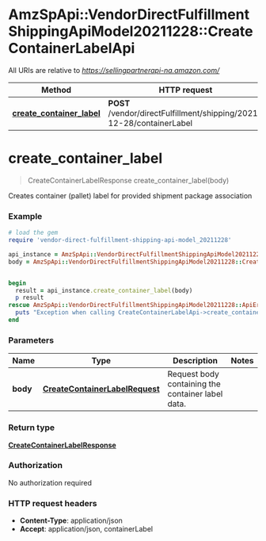 # AmzSpApi::VendorDirectFulfillmentShippingApiModel20211228::CreateContainerLabelApi

All URIs are relative to *https://sellingpartnerapi-na.amazon.com/*

Method | HTTP request | Description
------------- | ------------- | -------------
[**create_container_label**](CreateContainerLabelApi.md#create_container_label) | **POST** /vendor/directFulfillment/shipping/2021-12-28/containerLabel | 

# **create_container_label**
> CreateContainerLabelResponse create_container_label(body)



Creates container (pallet) label for provided shipment package association

### Example
```ruby
# load the gem
require 'vendor-direct-fulfillment-shipping-api-model_20211228'

api_instance = AmzSpApi::VendorDirectFulfillmentShippingApiModel20211228::CreateContainerLabelApi.new
body = AmzSpApi::VendorDirectFulfillmentShippingApiModel20211228::CreateContainerLabelRequest.new # CreateContainerLabelRequest | Request body containing the container label data.


begin
  result = api_instance.create_container_label(body)
  p result
rescue AmzSpApi::VendorDirectFulfillmentShippingApiModel20211228::ApiError => e
  puts "Exception when calling CreateContainerLabelApi->create_container_label: #{e}"
end
```

### Parameters

Name | Type | Description  | Notes
------------- | ------------- | ------------- | -------------
 **body** | [**CreateContainerLabelRequest**](CreateContainerLabelRequest.md)| Request body containing the container label data. | 

### Return type

[**CreateContainerLabelResponse**](CreateContainerLabelResponse.md)

### Authorization

No authorization required

### HTTP request headers

 - **Content-Type**: application/json
 - **Accept**: application/json, containerLabel



